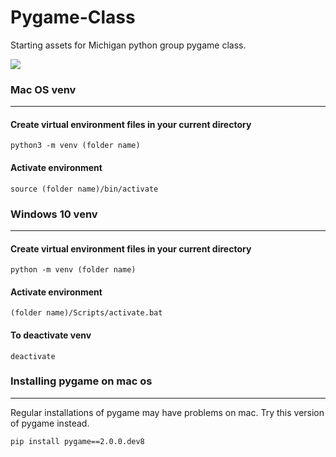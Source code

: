 # Pygame-Class
 Starting assets for Michigan python group pygame class.

<image src="https://streamable.com/vo2dv0"/>


### Mac OS venv
___

#### Create virtual environment files in your current directory

```
python3 -m venv (folder name)
```

#### Activate environment

```
source (folder name)/bin/activate
```


### Windows 10 venv
___

#### Create virtual environment files in your current directory

```
python -m venv (folder name)
```

#### Activate environment

```
(folder name)/Scripts/activate.bat
```

#### To deactivate venv

```
deactivate
```

### Installing pygame on mac os
___

Regular installations of pygame may have problems on mac. Try this version of pygame instead. 

```
pip install pygame==2.0.0.dev8
```

